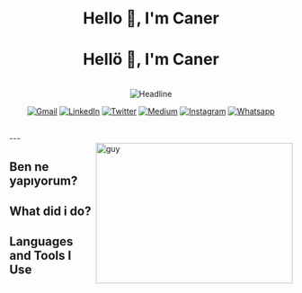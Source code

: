 <h1 align="center">Hello 👋, I'm Caner</h1>
<h1 align="center">Hellö 👋, I'm Caner</h1>

<br/>

<div align=center>
  <img src="https://readme-typing-svg.herokuapp.com?size=40&duration=3000&color=30DC72&center=true&vCenter=true&width=800&height=100&lines=I'm+an+Android+Developer;I'm+an+Android+Instructor" alt="Headline" />
</div>
<p align="center">
	<a href="mailto:cnrture@gmail.com"><img src="https://img.icons8.com/bubbles/75/000000/gmail.png" alt="Gmail"/></a>
	<a href="https://www.linkedin.com/in/cnrture/"><img src="https://img.icons8.com/bubbles/75/000000/linkedin.png" alt="LinkedIn"/></a>
	<a href="https://twitter.com/yerfizikci"><img src="https://img.icons8.com/bubbles/75/000000/twitter-circled.png" alt="Twitter"/></a>
  	<a href="https://medium.com/@cnrture"><img src="https://img.icons8.com/bubbles/75/000000/medium-new.png" alt="Medium"/></a>
	<a href="https://www.instagram.com/cnrture/"><img src="https://img.icons8.com/bubbles/75/000000/instagram-new--v2.png" alt="Instagram"/></a>
	<a href="https://wa.me/+905423593169"><img src="https://img.icons8.com/bubbles/75/000000/whatsapp.png" alt="Whatsapp"/></a>
</p>
<br/>
---
<br/>
<img align="right" height="250" alt="guy" width="350" src="https://i.pinimg.com/originals/e4/26/70/e426702edf874b181aced1e2fa5c6cde.gif" /> </a>
<h2 align="left">Ben ne yapıyorum?</h2>

<h2 align="left">What did i do?</h2>

<h2 align="left">Languages and Tools I Use</h2>
